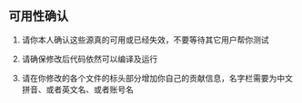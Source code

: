 ## 可用性确认

1. 请你本人确认这些源真的可用或已经失效，不要等待其它用户帮你测试

2. 请确保修改后代码依然可以编译及运行

3. 请在你修改的各个文件的标头部分增加你自己的贡献信息，名字栏需要为中文拼音、或者英文名、或者账号名

<br>
